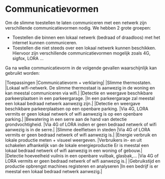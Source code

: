 # Communicatievormen

Om de slimme toestellen te laten communiceren met een netwerk zijn verschillende communicatievormen nodig. We hebben 2 grote groepen:
* Toestellen die binnen een lokaal netwerk (bedraad of draadloos) met het internet kunnen communiceren.
* Toestellen die niet steeds over een lokaal netwerk kunnen beschikken. Hiervoor zijn verschillende communicatievormen mogelijk zoals 4G, sigfox, LORA … 

Ga na welke communicatievorm in de volgende gevallen waarschijnlijk kan gebruikt worden:

|Toepassingen	|Communicatievorm + verklaring|
|Slimme thermostaten.	|Lokaal wifi-netwerk. De slimme thermostaat is aanwezig in de woning en kan meestal communiceren via wifi.|
|Detectie en weergave beschikbare parkeerplaatsen in een parkeergarage.	|In een parkeergarage zal meestal een lokaal bedraad netwerk aanwezig zijn.|
|Detectie en weergave beschikbare parkeerplaatsen op een openbare parking.	|Via 4G, LORA vermits er geen lokaal netwerk of wifi aanwezig is op een openbare parking.|
|Bewatering in een serre aan de hand van detectie grondvochtigheid.	|Via 4G of LORA indien er geen bedraad netwerk of wifi aanwezig is in de serre.|
|Slimme deelfietsen in steden	|Via 4G of LORA vermits er geen bedraad netwerk of wifi aanwezig is.|
|Energie verbruik en lokale productie meten + visueel weergeven. |Verbruikers in- en uit schakelen afhankelijk van de lokale energieproductie	Er is meestal een lokaal bedraad netwerk of wifi aanwezig in een woning of gebouw.|
|Detectie hoeveelheid vuilnis in een openbare vuilbak, glasbak,...	|Via 4G of LORA vermits er geen bedraad netwerk of wifi aanwezig is.|
|Gebruikstijd en productie opbrengst machines registeren en analyseren	|In een bedrijf is er meestal een lokaal bedraad netwerk aanwezig.|
